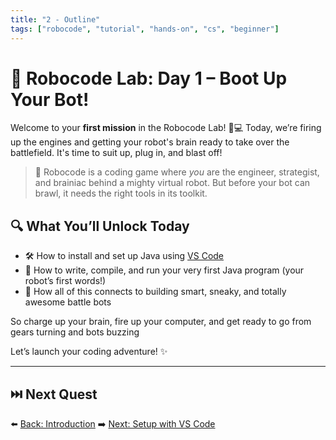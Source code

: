 ```yaml
---
title: "2 - Outline"
tags: ["robocode", "tutorial", "hands-on", "cs", "beginner"]
---
```


# 🚀 Robocode Lab: Day 1 – Boot Up Your Bot!

Welcome to your **first mission** in the Robocode Lab! 🧠💻 Today, we’re firing up the engines and getting your robot's brain ready to take over the battlefield. It's time to suit up, plug in, and blast off!

> 🔧 Robocode is a coding game where *you* are the engineer, strategist, and brainiac behind a mighty virtual robot. But before your bot can brawl, it needs the right tools in its toolkit.

## 🔍 What You’ll Unlock Today

* 🛠️ How to install and set up Java using [VS Code](/robocode/Day-1/01_setup_vscode)
* 🏃 How to write, compile, and run your very first Java program (your robot’s first words!)
* 🧠 How all of this connects to building smart, sneaky, and totally awesome battle bots

So charge up your brain, fire up your computer, and get ready to go from gears turning and bots buzzing

Let’s launch your coding adventure! ✨

---

## ⏭️ Next Quest

⬅️ [Back: Introduction](/robocode/Day-1/introductions)
➡️ [Next: Setup with VS Code](/robocode/Day-1/01_setup_vscode)
